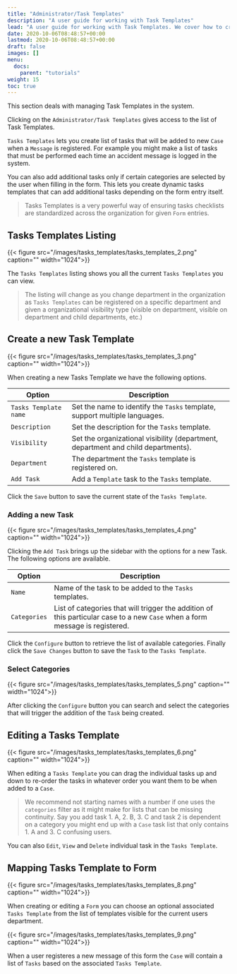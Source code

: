 ```yaml
---
title: "Administrator/Task Templates"
description: "A user guide for working with Task Templates"
lead: "A user guide for working with Task Templates. We cover how to create and modify Task Templates."
date: 2020-10-06T08:48:57+00:00
lastmod: 2020-10-06T08:48:57+00:00
draft: false
images: []
menu:
  docs:
    parent: "tutorials"
weight: 15
toc: true
---
```

This section deals with managing Task Templates in the system.

Clicking on the `Administrator/Task Templates` gives access to the list of Task Templates.

`Tasks Templates` lets you create list of tasks that will be added to new `Case` when a `Message` is registered. For example you might make a list of tasks that must be performed each time an accident message is logged in the system.

You can also add additional tasks only if certain categories are selected by the user when filling in the form. This lets you create dynamic tasks templates that can add additional tasks depending on the form entry itself.

> Tasks Templates is a very powerful way of ensuring tasks checklists are standardized across the organization for given `Form` entries.

## Tasks Templates Listing

{{< figure src="/images/tasks_templates/tasks_templates_2.png" caption="" width="1024">}}

The `Tasks Templates` listing shows you all the current `Tasks Templates` you can view.

> The listing will change as you change department in the organization as `Tasks Templates` can be registered on a specific department and given a organizational visibility type (visible on department, visible on department and child departments, etc.)

## Create a new Task Template

{{< figure src="/images/tasks_templates/tasks_templates_3.png" caption="" width="1024">}}

When creating a new Tasks Template we have the following options.

| Option | Description |
| --- | --- |
| `Tasks Template name` | Set the name to identify the `Tasks` template, support multiple languages. |
| `Description` | Set the description for the `Tasks` template. |
| `Visibility` | Set the organizational visibility (department, department and child departments). |
| `Department` | The department the `Tasks` template is registered on. |
| `Add Task` | Add a `Template` task to the `Tasks` template. |

Click the `Save` button to save the current state of the `Tasks Template`.

### Adding a new Task

{{< figure src="/images/tasks_templates/tasks_templates_4.png" caption="" width="1024">}}

Clicking the `Add Task` brings up the sidebar with the options for a new Task. The following options are available.

| Option | Description |
| --- | --- |
| `Name` | Name of the task to be added to the `Tasks` templates. |
| `Categories` | List of categories that will trigger the addition of this particular case to a new `Case` when a form message is registered. |

Click the `Configure` button to retrieve the list of available categories. Finally click the `Save Changes` button to save the `Task` to the `Tasks Template`.

### Select Categories

{{< figure src="/images/tasks_templates/tasks_templates_5.png" caption="" width="1024">}}

After clicking the `Configure` button you can search and select the categories that will trigger the addition of the `Task` being created.

## Editing a Tasks Template

{{< figure src="/images/tasks_templates/tasks_templates_6.png" caption="" width="1024">}}

When editing a `Tasks Template` you can drag the individual tasks up and down to re-order the tasks in whatever order you want them to be when added to a `Case`.

> We recommend not starting names with a number if one uses the `categories` filter as it might make for lists that can be missing continuity. Say you add task 1. A, 2. B, 3. C and task 2 is dependent on a category you might end up with a `Case` task list that only contains 1. A and 3. C confusing users.

You can also `Edit`, `View` and `Delete` individual task in the `Tasks Template`.

## Mapping Tasks Template to Form

{{< figure src="/images/tasks_templates/tasks_templates_8.png" caption="" width="1024">}}

When creating or editing a `Form` you can choose an optional associated `Tasks Template` from the list of templates visible for the current users department.

{{< figure src="/images/tasks_templates/tasks_templates_9.png" caption="" width="1024">}}

When a user registeres a new message of this form the `Case` will contain a list of `Tasks` based on the associated `Tasks Template`.
